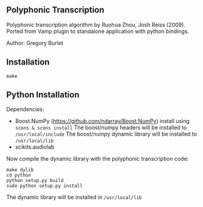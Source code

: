Polyphonic Transcription
------------------------

Polyphonic transcription algorithm by Ruohua Zhou, Josh Reiss (2009). Ported from Vamp plugin to standalone application with python bindings.

Author: Gregory Burlet

Installation
------------
`make`

Python Installation
-------------------
Dependencies:
* Boost.NumPy (https://github.com/ndarray/Boost.NumPy)
install using `scons & scons install`
The boost/numpy headers will be installed to `/usr/local/include`
The boost/numpy dynamic library will be installed to `/usr/local/lib` 
* scikits.audiolab

Now compile the dynamic library with the polyphonic transcription code:
```
make dylib
cd python
python setup.py build
sudo python setup.py install
```
The dynamic library will be installed in `/usr/local/lib`
